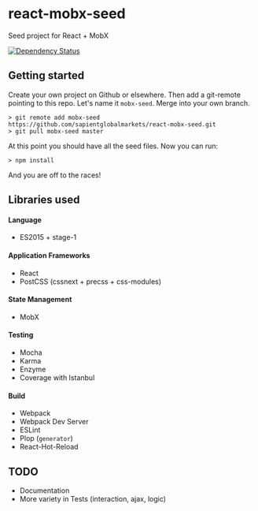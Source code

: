 # react-mobx-seed
Seed project for React + MobX


[![Dependency Status](https://david-dm.org/sapientglobalmarkets/react-mobx-seed.svg)](https://david-dm.org/sapientglobalmarkets/react-mobx-seed)

## Getting started
Create your own project on Github or elsewhere. Then add a git-remote pointing to this repo. Let's name it `mobx-seed`. Merge into your own branch.

```shell
> git remote add mobx-seed https://github.com/sapientglobalmarkets/react-mobx-seed.git
> git pull mobx-seed master
```

At this point you should have all the seed files. Now you can run:
```shell
> npm install
```

And you are off to the races!

## Libraries used

#### Language
- ES2015 + stage-1

#### Application Frameworks

- React
- PostCSS (cssnext + precss + css-modules)

#### State Management

- MobX

#### Testing

- Mocha
- Karma
- Enzyme
- Coverage with Istanbul

#### Build

- Webpack
- Webpack Dev Server
- ESLint
- Plop (`generator`)
- React-Hot-Reload

## TODO

- Documentation
- More variety in Tests (interaction, ajax, logic)
